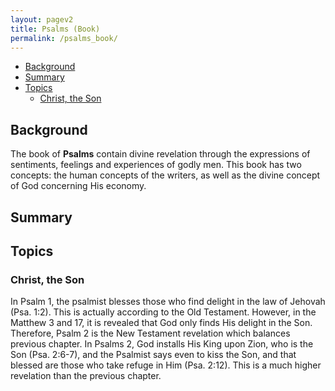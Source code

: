 ```yaml
---
layout: pagev2
title: Psalms (Book)
permalink: /psalms_book/
---
```

- [Background](#background)
- [Summary](#summary)
- [Topics](#topics)
  - [Christ, the Son](#christ-the-son)

## Background

The book of **Psalms** contain divine revelation through the expressions of sentiments, feelings and experiences of godly men. This book has two concepts: the human concepts of the writers, as well as the divine concept of God concerning His economy. 

## Summary

## Topics

### Christ, the Son

In Psalm 1, the psalmist blesses those who find delight in the law of Jehovah (Psa. 1:2). This is actually according to the Old Testament. However, in the Matthew 3 and 17, it is revealed that God only finds His delight in the Son. Therefore, Psalm 2 is the New Testament revelation which balances previous chapter. In Psalms 2, God installs His King upon Zion, who is the Son (Psa. 2:6-7), and the Psalmist says even to kiss the Son, and that blessed are those who take refuge in Him (Psa. 2:12). This is a much higher revelation than the previous chapter.